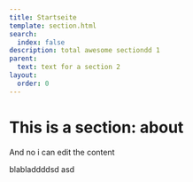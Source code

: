 ```yaml
---
title: Startseite
template: section.html
search:
  index: false
description: total awesome sectiondd 1
parent:
  text: text for a section 2
layout:
  order: 0
---
```


# This is a section: about

And no i can edit the content

blabladdddsd asd
